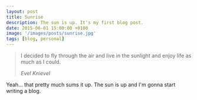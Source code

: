 ```yaml
---
layout: post
title: Sunrise
description: The sun is up. It's my first blog post.
date: 2015-06-01 15:00:00 +0100
image: '/images/posts/sunrise.jpg'
tags: [blog, personal]
---
```


> I decided to fly through the air and live in the sunlight and enjoy life as much as I could.
>
> <cite>Evel Knievel</cite>

Yeah... that pretty much sums it up. The sun is up and I'm gonna start writing a blog.
